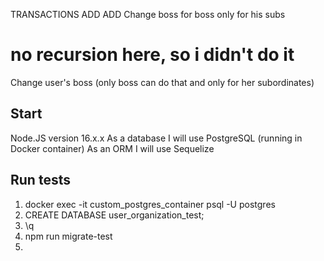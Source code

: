 TRANSACTIONS ADD
ADD Change boss for boss only for his subs

# no recursion here, so i didn't do it

Change user's boss (only boss can do that and only for her subordinates)

## Start

Node.JS version 16.x.x
As a database I will use PostgreSQL (running in Docker container)
As an ORM I will use Sequelize

## Run tests

1. docker exec -it custom_postgres_container psql -U postgres
2. CREATE DATABASE user_organization_test;
3. \q
4. npm run migrate-test
5.
